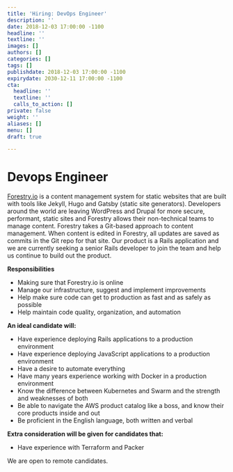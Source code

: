 ```yaml
---
title: 'Hiring: DevOps Engineer'
description: ''
date: 2018-12-03 17:00:00 -1100
headline: ''
textline: ''
images: []
authors: []
categories: []
tags: []
publishdate: 2018-12-03 17:00:00 -1100
expirydate: 2030-12-11 17:00:00 -1100
cta:
  headline: ''
  textline: ''
  calls_to_action: []
private: false
weight: ''
aliases: []
menu: []
draft: true

---
```

# Devops Engineer

[Forestry.io](https://forestry.io) is a content management system for static websites that are built with tools like Jekyll, Hugo and Gatsby (static site generators).  Developers around the world are leaving WordPress and Drupal for more secure, performant, static sites and Forestry allows their non-technical teams to manage content.  Forestry takes a Git-based approach to content management. When content is edited in Forestry, all updates are saved as commits in the Git repo for that site.  Our product is a Rails application and we are currently seeking a senior Rails developer to join the team and help us continue to build out the product.

**Responsibilities**

* Making sure that Forestry.io is online
* Manage our infrastructure, suggest and implement improvements
* Help make sure code can get to production as fast and as safely as possible
* Help maintain code quality, organization, and automation

**An ideal candidate will:**

* Have experience deploying Rails applications to a production environment
* Have experience deploying JavaScript applications to a production environment
* Have a desire to automate everything
* Have many years experience working with Docker in a production environment
* Know the difference between Kubernetes and Swarm and the strength and weaknesses of both
* Be able to navigate the AWS product catalog like a boss, and know their core products inside and out
* Be proficient in the English language, both written and verbal

**Extra consideration will be given for candidates that:**

* Have experience with Terraform and Packer

We are open to remote candidates.
